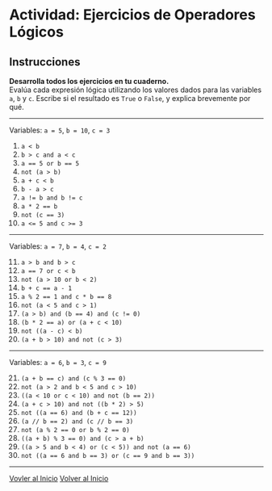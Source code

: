 # Actividad: Ejercicios de Operadores Lógicos 

## Instrucciones
**Desarrolla todos los ejercicios en tu cuaderno.**  
Evalúa cada expresión lógica utilizando los valores dados para las variables `a`, `b` y `c`. Escribe si el resultado es `True` o `False`, y explica brevemente por qué.

---



Variables: `a = 5`, `b = 10`, `c = 3`

1. `a < b`
2. `b > c and a < c`
3. `a == 5 or b == 5`
4. `not (a > b)`
5. `a + c < b`
6. `b - a > c`
7. `a != b and b != c`
8. `a * 2 == b`
9. `not (c == 3)`
10. `a <= 5 and c >= 3`

---

Variables: `a = 7`, `b = 4`, `c = 2`

11. `a > b and b > c`
12. `a == 7 or c < b`
13. `not (a > 10 or b < 2)`
14. `b + c == a - 1`
15. `a % 2 == 1 and c * b == 8`
16. `not (a < 5 and c > 1)`
17. `(a > b) and (b == 4) and (c != 0)`
18. `(b * 2 == a) or (a + c < 10)`
19. `not ((a - c) < b)`
20. `(a + b > 10) and not (c > 3)`

---


Variables: `a = 6`, `b = 3`, `c = 9`

21. `(a + b == c) and (c % 3 == 0)`
22. `not (a > 2 and b < 5 and c > 10)`
23. `((a < 10 or c < 10) and not (b == 2))`
24. `(a + c > 10) and not ((b * 2) > 5)`
25. `not ((a == 6) and (b + c == 12))`
26. `(a // b == 2) and (c // b == 3)`
27. `not (a % 2 == 0 or b % 2 == 0)`
28. `((a + b) % 3 == 0) and (c > a + b)`
29. `((a > 5 and b < 4) or (c < 5)) and not (a == 6)`
30. `not ((a == 6 and b == 3) or (c == 9 and b == 3))`

---

[Vovler al Inicio](./README.md)
[Volver al Inicio](./README.md)

